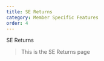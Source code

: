 ```yaml
---
title: SE Returns
category: Member Specific Features
order: 4
---
```


SE Returns

> This is the SE Returns page
